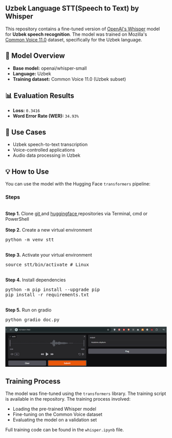 ## Uzbek Language STT(Speech to Text) by Whisper
This repository contains a fine-tuned version of [OpenAI's Whisper](https://github.com/openai/whisper) model for **Uzbek speech recognition**. The model was trained on Mozilla's [Common Voice 11.0](https://commonvoice.mozilla.org/en/datasets) dataset, specifically for the Uzbek language.

## 🧠 Model Overview

- **Base model:** openai/whisper-small
- **Language:** Uzbek
- **Training dataset:** Common Voice 11.0 (Uzbek subset)

## 📊 Evaluation Results

- **Loss:** `0.3416`
- **Word Error Rate (WER):** `34.93%`

## 🚀 Use Cases

- Uzbek speech-to-text transcription
- Voice-controlled applications
- Audio data processing in Uzbek

## 💡 How to Use

You can use the model with the Hugging Face `transformers` pipeline:

### Steps
<br />
<b>Step 1.</b> Clone <a href= "https://github.com/makhmudjumanazarov/Uzbek-Language-STT-by-Whisper.git">git </a> and <a href= "https://huggingface.co/Makhmud/whisper-uzbek/tree/main?clone=true">huggingface </a> repositories
via Terminal, cmd or PowerShell
<br/><br/>
<b>Step 2.</b> Create a new virtual environment 
<pre>
python -m venv stt
</pre> 
<br/>
<b>Step 3.</b> Activate your virtual environment
<pre>
source stt/bin/activate # Linux
</pre>
<br/>
<b>Step 4.</b> Install dependencies
<pre>
python -m pip install --upgrade pip
pip install -r requirements.txt
</pre>
<br/>
<b>Step 5.</b> Run on gradio 
<pre>
python gradio_doc.py
</pre> 

![Whisper Uzbek Gradio Demo](gradio.jpg)

## Training Process
The model was fine-tuned using the `transformers` library. The training script is available in the repository. The training process involved:
- Loading the pre-trained Whisper model
- Fine-tuning on the Common Voice dataset
- Evaluating the model on a validation set  

Full training code can be found in the `whisper.ipynb` file.


